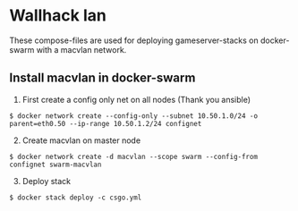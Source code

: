 # Wallhack lan

These compose-files are used for deploying gameserver-stacks on docker-swarm with a macvlan network.


## Install macvlan in docker-swarm

1. First create a config only net on all nodes (Thank you ansible) 


`$ docker network create --config-only --subnet 10.50.1.0/24 -o parent=eth0.50 --ip-range 10.50.1.2/24 confignet`

2. Create macvlan on master node


`$ docker network create -d macvlan --scope swarm --config-from confignet swarm-macvlan`

3. Deploy stack

`$ docker stack deploy -c csgo.yml`
